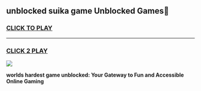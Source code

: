 
## unblocked suika game Unblocked Games👋
<h3>
<a href="https://premium.freeplayer.one?title=unblocked_suika_game&ref=16F">CLICK TO PLAY</a></h3>
<hr>

<h3>
<a href="https://premium.freeplayer.one?title=unblocked_suika_game&ref=16F">CLICK 2 PLAY</a>
  
</h3>

<a href="https://premium.freeplayer.one?title=unblocked_suika_game&ref=16F/"><img src="https://clearcache.store/games.png"></a>


**worlds hardest game unblocked: Your Gateway to Fun and Accessible Online Gaming**
